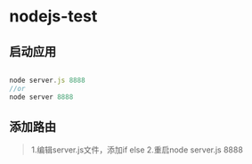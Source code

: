 # nodejs-test

## 启动应用

```javascript

node server.js 8888
//or
node server 8888

```
## 添加路由

> 1.编辑server.js文件，添加if else
> 2.重启node server.js 8888